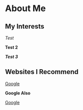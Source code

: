 <H1> About Me </H1>

<H2> My Interests </H2>

*Test*

**Test 2**

***Test 3***

<H2> Websites I Recommend </H2>

<a href="www.google.com"> Google </a>

<b href="www.google.com"> Google Also </b>

[Google](www.google.com)